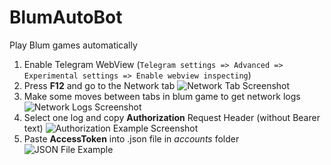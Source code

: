 # BlumAutoBot

Play Blum games automatically

1. Enable Telegram WebView (`Telegram settings => Advanced => Experimental settings => Enable webview inspecting`)
2. Press **F12** and go to the Network tab ![Network Tab Screenshot](https://i.imgur.com/2sOxffx.png)
3. Make some moves between tabs in blum game to get network logs ![Network Logs Screenshot](https://i.imgur.com/ISSQU3o.png)
4. Select one log and copy **Authorization** Request Header (without Bearer text) ![Authorization Example Screenshot](https://i.imgur.com/jtUcZaR.png)
5. Paste **AccessToken** into .json file in *accounts* folder ![JSON File Example](https://i.imgur.com/bg2kc8y.png)
